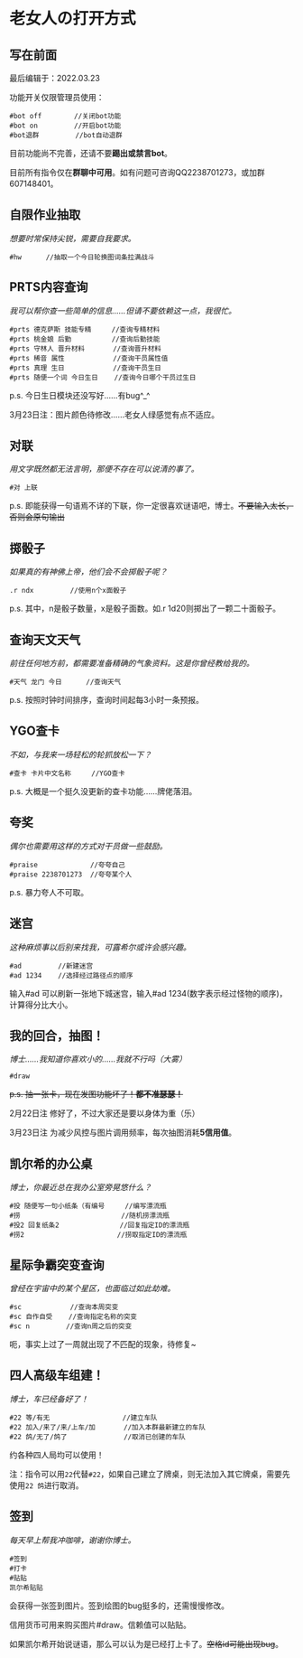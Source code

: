 # 老女人の打开方式

## 写在前面

最后编辑于：2022.03.23



功能开关仅限管理员使用：

```
#bot off        //关闭bot功能
#bot on         //开启bot功能
#bot退群         //bot自动退群
```



目前功能尚不完善，还请不要**踢出或禁言bot**。

目前所有指令仅在**群聊中可用**。如有问题可咨询QQ2238701273，或加群607148401。

## 自限作业抽取

*想要时常保持尖锐，需要自我要求。*

```
#hw      //抽取一个今日轮换图词条拉满战斗
```



## PRTS内容查询

*我可以帮你查一些简单的信息……但请不要依赖这一点，我很忙。*

```
#prts 德克萨斯 技能专精     //查询专精材料
#prts 桃金娘 后勤          //查询后勤技能
#prts 守林人 晋升材料       //查询晋升材料
#prts 稀音 属性            //查询干员属性值
#prts 真理 生日            //查询干员生日
#prts 随便一个词 今日生日    //查询今日哪个干员过生日
```

p.s. 今日生日模块还没写好……有bug^_^

3月23日注：图片颜色待修改……老女人绿感觉有点不适应。

## 对联

*用文字既然都无法言明，那便不存在可以说清的事了。*

```
#对 上联      
```

p.s. 即能获得一句语焉不详的下联，你一定很喜欢谜语吧，博士。<del>不要输入太长，否则会原句输出</del>



## 掷骰子

*如果真的有神佛上帝，他们会不会掷骰子呢？*

```
.r ndx         //使用n个x面骰子
```

p.s. 其中，n是骰子数量，x是骰子面数。如.r 1d20则掷出了一颗二十面骰子。



## 查询天文天气

*前往任何地方前，都需要准备精确的气象资料。这是你曾经教给我的。*

```
#天气 龙门 今日      //查询天气
```

p.s. 按照时钟时间排序，查询时间起每3小时一条预报。



## YGO查卡

*不如，与我来一场轻松的轮抓放松一下？*

```
#查卡 卡片中文名称     //YGO查卡
```

p.s. 大概是一个挺久没更新的查卡功能……牌佬落泪。



## 夸奖

*偶尔也需要用这样的方式对干员做一些鼓励。*

```
#praise             //夸夸自己
#praise 2238701273  //夸夸某个人
```

p.s. 暴力夸人不可取。



## 迷宫

*这种麻烦事以后别来找我，可露希尔或许会感兴趣。*

```
#ad         //新建迷宫
#ad 1234    //选择经过路径点的顺序
```

输入#ad 可以刷新一张地下城迷宫，输入#ad 1234(数字表示经过怪物的顺序)，计算得分比大小。



## 我的回合，抽图！

*博士……我知道你喜欢小的……我就不行吗（大雾）*

```
#draw
```

<del>p.s. 抽一张卡，现在发图功能坏了！**都不准瑟瑟！**</del>

2月22日注 修好了，不过大家还是要以身体为重（乐）

3月23日注 为减少风控与图片调用频率，每次抽图消耗**5信用值**。



## 凯尔希的办公桌

*博士，你最近总在我办公室旁晃悠什么？*

```
#投 随便写一句小纸条（有编号     //编写漂流瓶
#捞                         //随机捞漂流瓶
#投2 回复纸条2               //回复指定ID的漂流瓶
#捞2                       //捞取指定ID的漂流瓶
```



## 星际争霸突变查询

*曾经在宇宙中的某个星区，也面临过如此劫难。*

```
#sc            //查询本周突变
#sc 自作自受    //查询指定名称的突变
#sc n         //查询n周之后的突变 
```

呃，事实上过了一周就出现了不匹配的现象，待修复~



## 四人高级车组建！

*博士，车已经备好了！*

```
#22 等/有无                  //建立车队
#22 加入/来了/来/上车/加       //加入本群最新建立的车队
#22 鸽/无了/鸽了              //取消已创建的车队
```

约各种四人局均可以使用！

注：指令可以用`22`代替`#22`，如果自己建立了牌桌，则无法加入其它牌桌，需要先使用`22 鸽`进行取消。



## 签到

*每天早上帮我冲咖啡，谢谢你博士。*

```
#签到
#打卡
#贴贴
凯尔希贴贴
```

会获得一张签到图片。签到绘图的bug挺多的，还需慢慢修改。

信用货币可用来购买图片#draw。信赖值可以贴贴。

如果凯尔希开始说谜语，那么可以认为是已经打上卡了。<del>空格id可能出现bug</del>。

